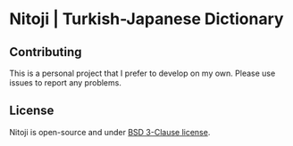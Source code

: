 # Nitoji | Turkish-Japanese Dictionary

## Contributing

This is a personal project that I prefer to develop on my own. Please use issues to report any problems.

## License

Nitoji is open-source and under [BSD 3-Clause license](./LICENSE).
